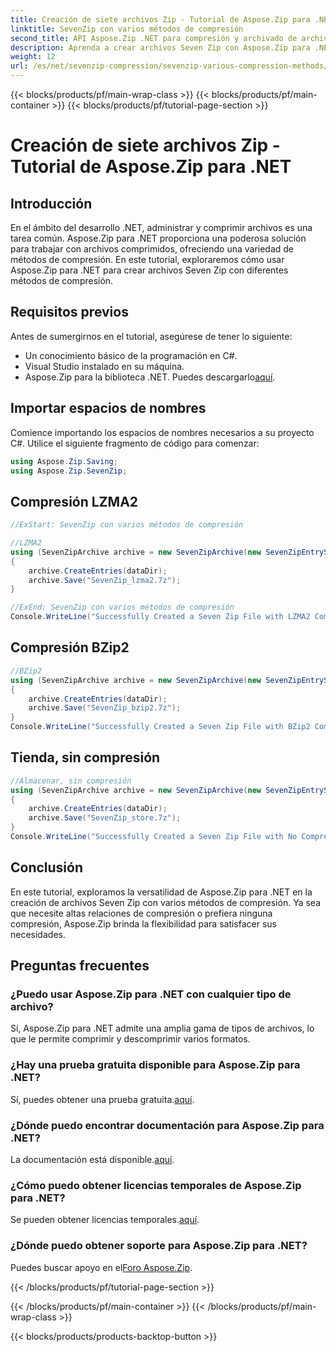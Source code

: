```yaml
---
title: Creación de siete archivos Zip - Tutorial de Aspose.Zip para .NET
linktitle: SevenZip con varios métodos de compresión
second_title: API Aspose.Zip .NET para compresión y archivado de archivos
description: Aprenda a crear archivos Seven Zip con Aspose.Zip para .NET usando diferentes métodos de compresión. Pasos sencillos para LZMA2, BZip2 y Store (sin compresión).
weight: 12
url: /es/net/sevenzip-compression/sevenzip-various-compression-methods/
---
```


{{< blocks/products/pf/main-wrap-class >}}
{{< blocks/products/pf/main-container >}}
{{< blocks/products/pf/tutorial-page-section >}}

# Creación de siete archivos Zip - Tutorial de Aspose.Zip para .NET


## Introducción

En el ámbito del desarrollo .NET, administrar y comprimir archivos es una tarea común. Aspose.Zip para .NET proporciona una poderosa solución para trabajar con archivos comprimidos, ofreciendo una variedad de métodos de compresión. En este tutorial, exploraremos cómo usar Aspose.Zip para .NET para crear archivos Seven Zip con diferentes métodos de compresión.

## Requisitos previos

Antes de sumergirnos en el tutorial, asegúrese de tener lo siguiente:

- Un conocimiento básico de la programación en C#.
- Visual Studio instalado en su máquina.
-  Aspose.Zip para la biblioteca .NET. Puedes descargarlo[aquí](https://releases.aspose.com/zip/net/).

## Importar espacios de nombres

Comience importando los espacios de nombres necesarios a su proyecto C#. Utilice el siguiente fragmento de código para comenzar:

```csharp
using Aspose.Zip.Saving;
using Aspose.Zip.SevenZip;
```

## Compresión LZMA2

```csharp
//ExStart: SevenZip con varios métodos de compresión

//LZMA2
using (SevenZipArchive archive = new SevenZipArchive(new SevenZipEntrySettings(new SevenZipLZMA2CompressionSettings())))
{
    archive.CreateEntries(dataDir);
    archive.Save("SevenZip_lzma2.7z");
}

//ExEnd: SevenZip con varios métodos de compresión
Console.WriteLine("Successfully Created a Seven Zip File with LZMA2 Compression");
```

## Compresión BZip2

```csharp
//BZip2
using (SevenZipArchive archive = new SevenZipArchive(new SevenZipEntrySettings(new SevenZipBZip2CompressionSettings())))
{
    archive.CreateEntries(dataDir);
    archive.Save("SevenZip_bzip2.7z");
}
Console.WriteLine("Successfully Created a Seven Zip File with BZip2 Compression");
```

## Tienda, sin compresión

```csharp
//Almacenar, sin compresión
using (SevenZipArchive archive = new SevenZipArchive(new SevenZipEntrySettings(new SevenZipStoreCompressionSettings())))
{
    archive.CreateEntries(dataDir);
    archive.Save("SevenZip_store.7z");
}
Console.WriteLine("Successfully Created a Seven Zip File with No Compression (Store)");
```

## Conclusión

En este tutorial, exploramos la versatilidad de Aspose.Zip para .NET en la creación de archivos Seven Zip con varios métodos de compresión. Ya sea que necesite altas relaciones de compresión o prefiera ninguna compresión, Aspose.Zip brinda la flexibilidad para satisfacer sus necesidades.

## Preguntas frecuentes

### ¿Puedo usar Aspose.Zip para .NET con cualquier tipo de archivo?
Sí, Aspose.Zip para .NET admite una amplia gama de tipos de archivos, lo que le permite comprimir y descomprimir varios formatos.

### ¿Hay una prueba gratuita disponible para Aspose.Zip para .NET?
 Sí, puedes obtener una prueba gratuita.[aquí](https://releases.aspose.com/).

### ¿Dónde puedo encontrar documentación para Aspose.Zip para .NET?
 La documentación está disponible.[aquí](https://reference.aspose.com/zip/net/).

### ¿Cómo puedo obtener licencias temporales de Aspose.Zip para .NET?
 Se pueden obtener licencias temporales.[aquí](https://purchase.aspose.com/temporary-license/).

### ¿Dónde puedo obtener soporte para Aspose.Zip para .NET?
 Puedes buscar apoyo en el[Foro Aspose.Zip](https://forum.aspose.com/c/zip/37).

{{< /blocks/products/pf/tutorial-page-section >}}

{{< /blocks/products/pf/main-container >}}
{{< /blocks/products/pf/main-wrap-class >}}

{{< blocks/products/products-backtop-button >}}
